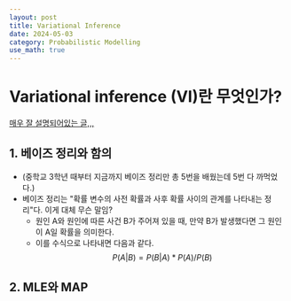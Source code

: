 ```yaml
---
layout: post
title: Variational Inference
date: 2024-05-03
category: Probabilistic Modelling
use_math: true
---
```


# Variational inference (VI)란 무엇인가?

[매우 잘 설명되어있는 글,,,](https://velog.io/@gibonki77/Inference-1)

## 1. 베이즈 정리와 함의
- (중학교 3학년 때부터 지금까지 베이즈 정리만 총 5번을 배웠는데 5번 다 까먹었다.)
- 베이즈 정리는 "확률 변수의 사전 확률과 사후 확률 사이의 관계를 나타내는 정리"다. 이게 대체 무슨 말임?
  - 원인 A와 원인에 따른 사건 B가 주어져 있을 때, 만약 B가 발생했다면 그 원인이 A일 확률을 의미한다.
  - 이를 수식으로 나타내면 다음과 같다.
  $$ P(A|B) = P(B|A)*P(A)/P(B) $$

## 2. MLE와 MAP